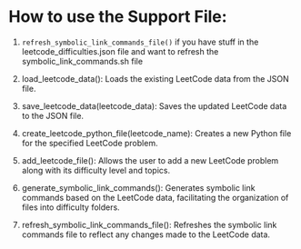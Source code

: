 # How to use the Support File:
1. ```refresh_symbolic_link_commands_file()``` if you have stuff in the leetcode_difficulties.json file and want to refresh the symbolic_link_commands.sh file






1. load_leetcode_data(): Loads the existing LeetCode data from the JSON file.
2. save_leetcode_data(leetcode_data): Saves the updated LeetCode data to the JSON file.
3. create_leetcode_python_file(leetcode_name): Creates a new Python file for the specified LeetCode problem.
4. add_leetcode_file(): Allows the user to add a new LeetCode problem along with its difficulty level and topics.
5. generate_symbolic_link_commands(): Generates symbolic link commands based on the LeetCode data, facilitating the organization of files into difficulty folders.
6. refresh_symbolic_link_commands_file(): Refreshes the symbolic link commands file to reflect any changes made to the LeetCode data.




